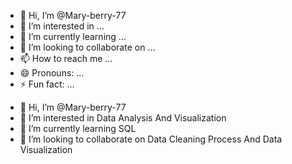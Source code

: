 - 👋 Hi, I’m @Mary-berry-77
- 👀 I’m interested in ...
- 🌱 I’m currently learning ...
- 💞️ I’m looking to collaborate on ...
- 📫 How to reach me ...
- 😄 Pronouns: ...
- ⚡ Fun fact: ...

<!---
Mary-berry-77/Mary-berry-77 is a ✨ special ✨ repository because its `README.md` (this file) appears on your GitHub profile.
You can click the Preview link to take a look at your changes.
--->
- 👋 Hi, I’m @Mary-berry-77
- 👀 I’m interested in Data Analysis And Visualization
- 🌱 I’m currently learning SQL 
- 💞️ I’m looking to collaborate on Data Cleaning Process And Data Visualization 
